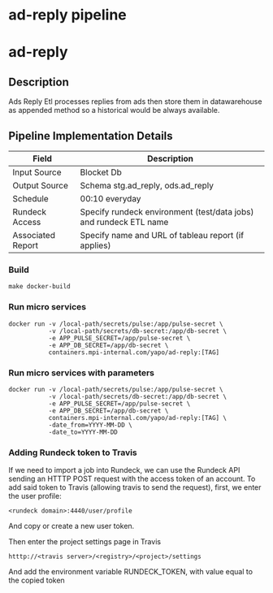 # ad-reply pipeline 

# ad-reply

## Description

Ads Reply Etl processes replies from ads 
then store them in datawarehouse as appended method so a historical would be always
available.

## Pipeline Implementation Details

|   Field           | Description                                                                |
|-------------------|----------------------------------------------------------------------------|
| Input Source      | Blocket Db                                                                 |
| Output Source     | Schema stg.ad_reply, ods.ad_reply                                          |
| Schedule          | 00:10 everyday                                                             |
| Rundeck Access    | Specify rundeck environment (test/data jobs) and rundeck ETL name          |
| Associated Report | Specify name and URL of tableau report (if applies)                        |


### Build
```
make docker-build
```

### Run micro services
```
docker run -v /local-path/secrets/pulse:/app/pulse-secret \
           -v /local-path/secrets/db-secret:/app/db-secret \
           -e APP_PULSE_SECRET=/app/pulse-secret \
           -e APP_DB_SECRET=/app/db-secret \
           containers.mpi-internal.com/yapo/ad-reply:[TAG]
```

### Run micro services with parameters

```
docker run -v /local-path/secrets/pulse:/app/pulse-secret \
           -v /local-path/secrets/db-secret:/app/db-secret \
           -e APP_PULSE_SECRET=/app/pulse-secret \
           -e APP_DB_SECRET=/app/db-secret \
           containers.mpi-internal.com/yapo/ad-reply:[TAG] \
           -date_from=YYYY-MM-DD \
           -date_to=YYYY-MM-DD
```

### Adding Rundeck token to Travis

If we need to import a job into Rundeck, we can use the Rundeck API
sending an HTTTP POST request with the access token of an account.
To add said token to Travis (allowing travis to send the request),
first, we enter the user profile:
```
<rundeck domain>:4440/user/profile
```
And copy or create a new user token.

Then enter the project settings page in Travis
```
htttp://<travis server>/<registry>/<project>/settings
```
And add the environment variable RUNDECK_TOKEN, with value equal
to the copied token

